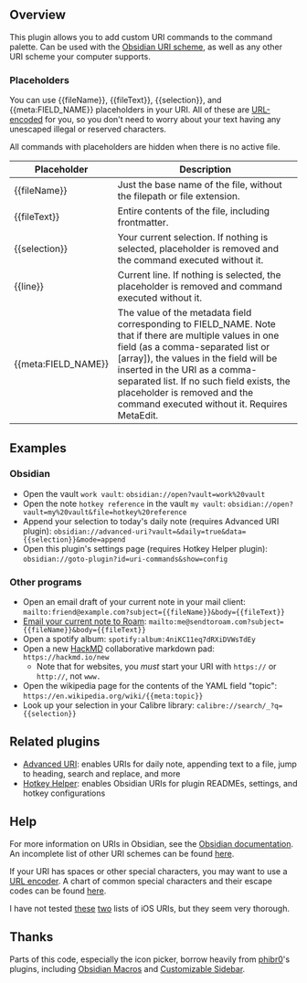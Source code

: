 ## Overview
This plugin allows you to add custom URI commands to the command palette. Can be used with the [Obsidian URI scheme](https://help.obsidian.md/Advanced+topics/Using+obsidian+URI), as well as any other URI scheme your computer supports.

### Placeholders
You can use {{fileName}}, {{fileText}}, {{selection}}, and {{meta:FIELD_NAME}} placeholders in your URI. All of these are [URL-encoded](https://en.wikipedia.org/wiki/Percent-encoding) for you, so you don't need to worry about your text having any unescaped illegal or reserved characters. 

All commands with placeholders are hidden when there is no active file.

| Placeholder         | Description                                                                                                                                                                                                                                                                                                                                         |
| ------------------- | --------------------------------------------------------------------------------------------------------------------------------------------------------------------------------------------------------------------------------------------------------------------------------------------------------------------------------------------------- |
| {{fileName}}        | Just the base name of the file, without the filepath or file extension.                                                                                                                                                                                                                                                                             |
| {{fileText}}        | Entire contents of the file, including frontmatter.                                                                                                                                                                                                                                                                                                 |
| {{selection}}       | Your current selection. If nothing is selected, placeholder is removed and the command executed without it.                                                                                                                                                                                                                                         |
| {{line}}            | Current line. If nothing is selected, the placeholder is removed and command executed without it.                                                                                                                     |                                                                                                                             |
| {{meta:FIELD_NAME}} | The value of the metadata field corresponding to FIELD_NAME. Note that if there are multiple values in one field (as a comma-separated list or [array]), the values in the field will be inserted in the URI as a comma-separated list. If no such field exists, the placeholder is removed and the command executed without it. Requires MetaEdit. |

## Examples
### Obsidian
- Open the vault `work vault`: `obsidian://open?vault=work%20vault`
- Open the note `hotkey reference` in the vault `my vault`: `obsidian://open?vault=my%20vault&file=hotkey%20reference`
- Append your selection to today's daily note (requires Advanced URI plugin): `obsidian://advanced-uri?vault=&daily=true&data={{selection}}&mode=append`
- Open this plugin's settings page (requires Hotkey Helper plugin): `obsidian://goto-plugin?id=uri-commands&show=config`

### Other programs
- Open an email draft of your current note in your mail client: `mailto:friend@example.com?subject={{fileName}}&body={{fileText}}`
- [Email your current note to Roam](http://www.sendtoroam.com/): `mailto:me@sendtoroam.com?subject={{fileName}}&body={{fileText}}`
- Open a spotify album: `spotify:album:4niKC11eq7dRXiDVWsTdEy`
- Open a new [HackMD](https://hackmd.io/) collaborative markdown pad: `https://hackmd.io/new`
    - Note that for websites, you *must* start your URI with `https://` or `http://`, not `www.`
- Open the wikipedia page for the contents of the YAML field "topic": `https://en.wikipedia.org/wiki/{{meta:topic}}`
- Look up your selection in your Calibre library: `calibre://search/_?q={{selection}}`

## Related plugins
- [Advanced URI](https://github.com/Vinzent03/obsidian-advanced-uri): enables URIs for daily note, appending text to a file, jump to heading, search and replace, and more
- [Hotkey Helper](https://github.com/pjeby/hotkey-helper): enables Obsidian URIs for plugin READMEs, settings, and hotkey configurations

## Help
For more information on URIs in Obsidian, see the [Obsidian documentation](https://help.obsidian.md/Advanced+topics/Using+obsidian+URI). An incomplete list of other URI schemes can be found [here](https://en.wikipedia.org/wiki/List_of_URI_schemes).

If your URI has spaces or other special characters, you may want to use a [URL encoder](https://meyerweb.com/eric/tools/dencoder/). A chart of common special characters and their escape codes can be found [here](https://www.december.com/html/spec/esccodes.html). 

I have not tested [these](https://github.com/bhagyas/app-urls) [two](https://www.techregister.co.uk/always-updated-list-of-ios-app-url-scheme-names-paths-for-shortcuts-ios-iphone-gadget-hacks/) lists of iOS URIs, but they seem very thorough.

## Thanks
Parts of this code, especially the icon picker, borrow heavily from [phibr0](https://github.com/phibr0)'s plugins, including [Obsidian Macros](https://github.com/phibr0/obsidian-macros) and [Customizable Sidebar](https://github.com/phibr0/obsidian-customizable-sidebar).